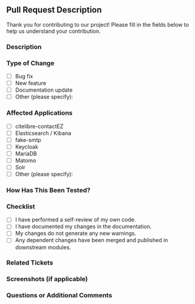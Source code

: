 ## Pull Request Description

Thank you for contributing to our project! Please fill in the fields below to help us understand your contribution.

### Description
<!-- Please briefly describe the changes made by this PR. -->

### Type of Change
<!-- Please delete options that are not relevant. -->

- [ ] Bug fix
- [ ] New feature
- [ ] Documentation update
- [ ] Other (please specify):

### Affected Applications
<!-- Check the applications affected by this PR. -->

- [ ] citelibre-contactEZ
- [ ] Elasticsearch / Kibana
- [ ] fake-smtp
- [ ] Keycloak
- [ ] MariaDB
- [ ] Matomo
- [ ] Solr
- [ ] Other (please specify):

### How Has This Been Tested?
<!-- Describe the tests that you ran to verify your changes. Provide instructions so we can reproduce the tests. -->

### Checklist
<!-- Please check the relevant items with an 'x'. -->

- [ ] I have performed a self-review of my own code.
- [ ] I have documented my changes in the documentation.
- [ ] My changes do not generate any new warnings.
- [ ] Any dependent changes have been merged and published in downstream modules.

### Related Tickets
<!-- If this PR is related to any tickets or issues, please list the links here. -->

### Screenshots (if applicable)
<!-- Add screenshots to explain the visual changes. -->

### Questions or Additional Comments
<!-- If you have any questions or additional comments, please add them here. -->
